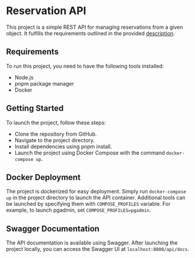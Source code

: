 # Reservation API

This project is a simple REST API for managing reservations 
from a given object. It fulfills the requirements outlined 
in the provided [description](./docs/Tech%20Assignment.pdf).

## Requirements

To run this project, you need to have the following tools installed:

- Node.js
- pnpm package manager
- Docker

## Getting Started

To launch the project, follow these steps:

- Clone the repository from GitHub.
- Navigate to the project directory.
- Install dependencies using pnpm install.
- Launch the project using Docker Compose with the command `docker-compose up`.

## Docker Deployment

The project is dockerized for easy deployment. Simply run `docker-compose up` 
in the project directory to launch the API container. Additional tools
can be launched by specifying them with `COMPOSE_PROFILES` variable.
For example, to launch pgadmin, set `COMPOSE_PROFILES=pgadmin`.

## Swagger Documentation

The API documentation is available using Swagger. 
After launching the project locally, you can access the 
Swagger UI at `localhost:8000/api/docs`.
